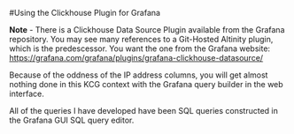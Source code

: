 #Using the Clickhouse Plugin for Grafana

**Note** - There is a Clickhouse Data Source Plugin available from the Grafana repository. You may see many references to a Git-Hosted Altinity plugin, which is the predescessor.
You want the one from the Grafana website: https://grafana.com/grafana/plugins/grafana-clickhouse-datasource/

Because of the oddness of the IP address columns, you will get almost nothing done in this KCG context with the Grafana query builder in the web interface.

All of the queries I have developed have been SQL queries constructed in the Grafana GUI SQL query editor. 

